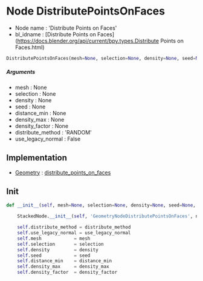 # Node DistributePointsOnFaces

- Node name : 'Distribute Points on Faces'
- bl_idname : [Distribute Points on Faces](https://docs.blender.org/api/current/bpy.types.Distribute Points on Faces.html)


``` python
DistributePointsOnFaces(mesh=None, selection=None, density=None, seed=None, distance_min=None, density_max=None, density_factor=None, distribute_method='RANDOM', use_legacy_normal=False, node_label=None, node_color=None)
```
##### Arguments

- mesh : None
- selection : None
- density : None
- seed : None
- distance_min : None
- density_max : None
- density_factor : None
- distribute_method : 'RANDOM'
- use_legacy_normal : False

## Implementation

- [Geometry](/docs/GeoNodes/Geometry.md) : [distribute_points_on_faces](/docs/GeoNodes/Geometry.md#distribute_points_on_faces)

## Init

``` python
def __init__(self, mesh=None, selection=None, density=None, seed=None, distance_min=None, density_max=None, density_factor=None, distribute_method='RANDOM', use_legacy_normal=False, node_label=None, node_color=None):

    StackedNode.__init__(self, 'GeometryNodeDistributePointsOnFaces', node_label=node_label, node_color=node_color)

    self.distribute_method = distribute_method
    self.use_legacy_normal = use_legacy_normal
    self.mesh            = mesh
    self.selection       = selection
    self.density         = density
    self.seed            = seed
    self.distance_min    = distance_min
    self.density_max     = density_max
    self.density_factor  = density_factor
```
